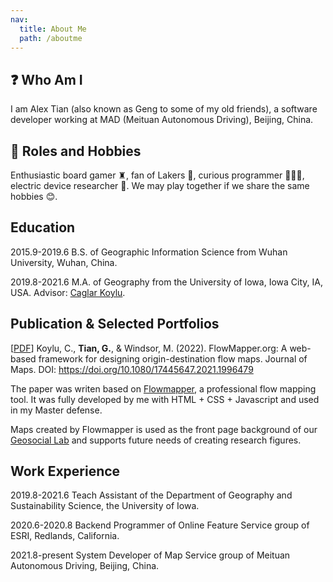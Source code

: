 ```yaml
---
nav:
  title: About Me
  path: /aboutme
---
```


## ❓ Who Am I

I am Alex Tian (also known as Geng to some of my old friends), a software developer working at MAD (Meituan Autonomous Driving), Beijing, China.

## 👻 Roles and Hobbies

Enthusiastic board gamer ♜, fan of Lakers 🏀, curious programmer 🧑🏿‍💻, electric device researcher 📱. We may play together if we share the same hobbies 😊.

## Education

2015.9-2019.6 B.S. of Geographic Information Science from Wuhan University, Wuhan, China.

2019.8-2021.6 M.A. of Geography from the University of Iowa, Iowa City, IA, USA. Advisor: [Caglar Koylu](https://clas.uiowa.edu/geography/people/caglar-koylu).

## Publication & Selected Portfolios

[[PDF](http://43.138.83.161//pdf/paper.pdf)] Koylu, C., **Tian, G.**, & Windsor, M. (2022). FlowMapper.org: A web-based framework for designing origin-destination flow maps. Journal of Maps. DOI: https://doi.org/10.1080/17445647.2021.1996479

The paper was writen based on [Flowmapper](https://flowmapper.org/), a professional flow mapping tool. It was fully developed by me with HTML + CSS + Javascript and used in my Master defense.

Maps created by Flowmapper is used as the front page background of our [Geosocial Lab](https://www.geo-social.com/index.html) and supports future needs of creating research figures.

## Work Experience

2019.8-2021.6 Teach Assistant of the Department of Geography and Sustainability Science, the University of Iowa.

2020.6-2020.8 Backend Programmer of Online Feature Service group of ESRI, Redlands, California.

2021.8-present System Developer of Map Service group of Meituan Autonomous Driving, Beijing, China.
